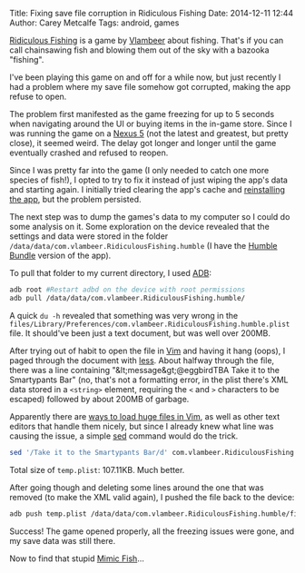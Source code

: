 Title: Fixing save file corruption in Ridiculous Fishing
Date: 2014-12-11 12:44
Author: Carey Metcalfe
Tags: android, games

[Ridiculous Fishing][] is a game by [Vlambeer][] about fishing. That's if you
can call chainsawing fish and blowing them out of the sky with a bazooka "fishing".

I've been playing this game on and off for a while now, but just recently I had
a problem where my save file somehow got corrupted, making the app refuse to open.

The problem first manifested as the game freezing for up to 5 seconds when
navigating around the UI or buying items in the in-game store. Since I was
running the game on a [Nexus 5][] (not the latest and greatest, but pretty
close), it seemed weird. The delay got longer and longer until the game
eventually crashed and refused to reopen.

Since I was pretty far into the game (I only needed to catch one more species
of fish!), I opted to try to fix it instead of just wiping the app's data and
starting again. I initially tried clearing the app's cache and
[reinstalling the app][], but the problem persisted.

The next step was to dump the games's data to my computer so I could do some
analysis on it. Some exploration on the device revealed that the settings and
data were stored in the folder `/data/data/com.vlambeer.RidiculousFishing.humble`
(I have the [Humble Bundle][] version of the app).

To pull that folder to my current directory, I used [ADB][]:

```bash
adb root #Restart adbd on the device with root permissions
adb pull /data/data/com.vlambeer.RidiculousFishing.humble/
```

A quick `du -h` revealed that something was very wrong in the
`files/Library/Preferences/com.vlambeer.RidiculousFishing.humble.plist` file.
It should've been just a text document, but was well over 200MB.

After trying out of habit to open the file in [Vim][] and having it hang (oops),
I paged through the document with [less][]. About halfway through the file,
there was a line containing "&amp;lt;message&amp;gt;@eggbirdTBA Take it to the
Smartypants Bar" (no, that's not a formatting error, in the plist there's XML
data stored in a `<string>` element, requiring the `<` and `>` characters to be
escaped) followed by about 200MB of garbage.

Apparently there are [ways to load huge files in Vim][], as well as other text
editors that handle them nicely, but since I already knew what line was causing
the issue, a simple [sed][] command would do the trick.

```bash
sed '/Take it to the Smartypants Bar/d' com.vlambeer.RidiculousFishing.humble.plist > temp.plist
```

Total size of `temp.plist`: 107.11KB. Much better.

After going though and deleting some lines around the one that was removed (to
make the XML valid again), I pushed the file back to the device:

```bash
adb push temp.plist /data/data/com.vlambeer.RidiculousFishing.humble/files/Library/Preferences/com.vlambeer.RidiculousFishing.humble.plist
```

Success! The game opened properly, all the freezing issues were gone, and my
save data was still there.

Now to find that stupid [Mimic Fish][]...

  [Ridiculous Fishing]: https://play.google.com/store/apps/details?id=com.vlambeer.RidiculousFishing
  [Vlambeer]: http://www.vlambeer.com/
  [Nexus 5]: http://en.wikipedia.org/wiki/Nexus_5
  [reinstalling the app]: {filename}/blog/reinstall-android-app-without-losing-data.md
  [Humble Bundle]: https://www.humblebundle.com/
  [ADB]: http://developer.android.com/tools/help/adb.html
  [Vim]: http://www.vim.org/
  [less]: http://en.wikipedia.org/wiki/Less_%28Unix%29
  [ways to load huge files in Vim]: http://stackoverflow.com/questions/908575/how-to-edit-multi-gigabyte-text-files-vim-doesnt-work
  [sed]: http://en.wikipedia.org/wiki/Sed
  [Mimic Fish]: http://gaming.stackexchange.com/questions/159564/how-to-catch-the-mimic-fish
